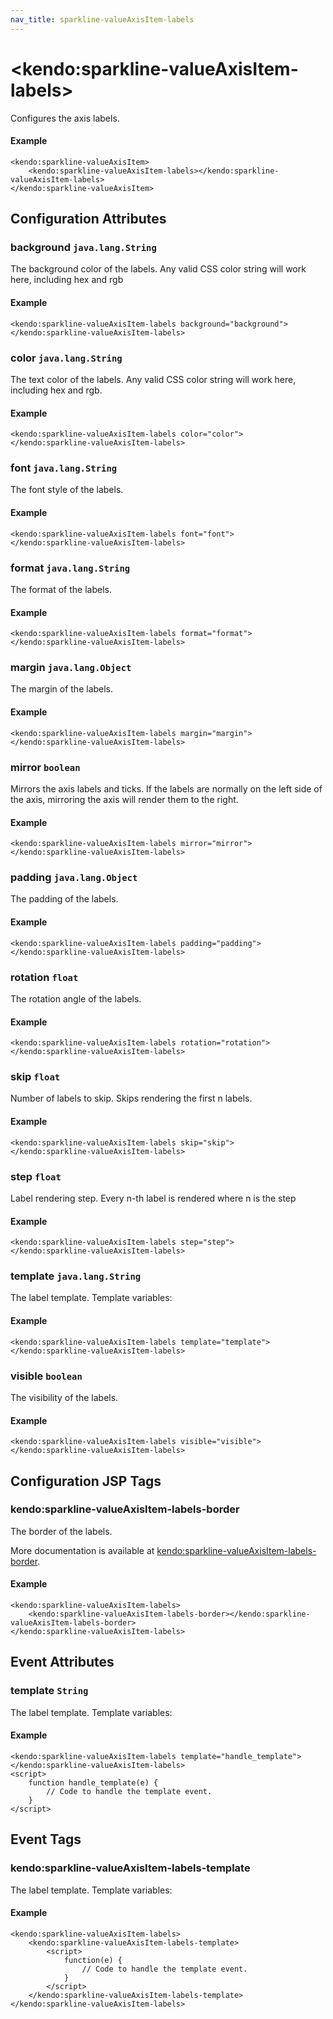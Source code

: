 ```yaml
---
nav_title: sparkline-valueAxisItem-labels
---
```


# \<kendo:sparkline-valueAxisItem-labels\>

Configures the axis labels.

#### Example
    <kendo:sparkline-valueAxisItem>
        <kendo:sparkline-valueAxisItem-labels></kendo:sparkline-valueAxisItem-labels>
    </kendo:sparkline-valueAxisItem>

## Configuration Attributes

### background `java.lang.String`

The background color of the labels. Any valid CSS color string will work here, including
hex and rgb

#### Example
    <kendo:sparkline-valueAxisItem-labels background="background">
    </kendo:sparkline-valueAxisItem-labels>

### color `java.lang.String`

The text color of the labels. Any valid CSS color string will work here, including hex and rgb.

#### Example
    <kendo:sparkline-valueAxisItem-labels color="color">
    </kendo:sparkline-valueAxisItem-labels>

### font `java.lang.String`

The font style of the labels.

#### Example
    <kendo:sparkline-valueAxisItem-labels font="font">
    </kendo:sparkline-valueAxisItem-labels>

### format `java.lang.String`

The format of the labels.

#### Example
    <kendo:sparkline-valueAxisItem-labels format="format">
    </kendo:sparkline-valueAxisItem-labels>

### margin `java.lang.Object`

The margin of the labels.

#### Example
    <kendo:sparkline-valueAxisItem-labels margin="margin">
    </kendo:sparkline-valueAxisItem-labels>

### mirror `boolean`

Mirrors the axis labels and ticks.
If the labels are normally on the left side of the axis,
mirroring the axis will render them to the right.

#### Example
    <kendo:sparkline-valueAxisItem-labels mirror="mirror">
    </kendo:sparkline-valueAxisItem-labels>

### padding `java.lang.Object`

The padding of the labels.

#### Example
    <kendo:sparkline-valueAxisItem-labels padding="padding">
    </kendo:sparkline-valueAxisItem-labels>

### rotation `float`

The rotation angle of the labels.

#### Example
    <kendo:sparkline-valueAxisItem-labels rotation="rotation">
    </kendo:sparkline-valueAxisItem-labels>

### skip `float`

Number of labels to skip.
Skips rendering the first n labels.

#### Example
    <kendo:sparkline-valueAxisItem-labels skip="skip">
    </kendo:sparkline-valueAxisItem-labels>

### step `float`

Label rendering step.
Every n-th label is rendered where n is the step

#### Example
    <kendo:sparkline-valueAxisItem-labels step="step">
    </kendo:sparkline-valueAxisItem-labels>

### template `java.lang.String`

The label template.
Template variables:

#### Example
    <kendo:sparkline-valueAxisItem-labels template="template">
    </kendo:sparkline-valueAxisItem-labels>

### visible `boolean`

The visibility of the labels.

#### Example
    <kendo:sparkline-valueAxisItem-labels visible="visible">
    </kendo:sparkline-valueAxisItem-labels>


##  Configuration JSP Tags

### kendo:sparkline-valueAxisItem-labels-border

The border of the labels.

More documentation is available at [kendo:sparkline-valueAxisItem-labels-border](/kendo-ui/api/wrappers/jsp/sparkline/valueaxisitem-labels-border).

#### Example

    <kendo:sparkline-valueAxisItem-labels>
        <kendo:sparkline-valueAxisItem-labels-border></kendo:sparkline-valueAxisItem-labels-border>
    </kendo:sparkline-valueAxisItem-labels>


## Event Attributes

### template `String`

The label template.
Template variables:


#### Example
    <kendo:sparkline-valueAxisItem-labels template="handle_template">
    </kendo:sparkline-valueAxisItem-labels>
    <script>
        function handle_template(e) {
            // Code to handle the template event.
        }
    </script>

## Event Tags

### kendo:sparkline-valueAxisItem-labels-template

The label template.
Template variables:


#### Example
    <kendo:sparkline-valueAxisItem-labels>
        <kendo:sparkline-valueAxisItem-labels-template>
            <script>
                function(e) {
                    // Code to handle the template event.
                }
            </script>
        </kendo:sparkline-valueAxisItem-labels-template>
    </kendo:sparkline-valueAxisItem-labels>

